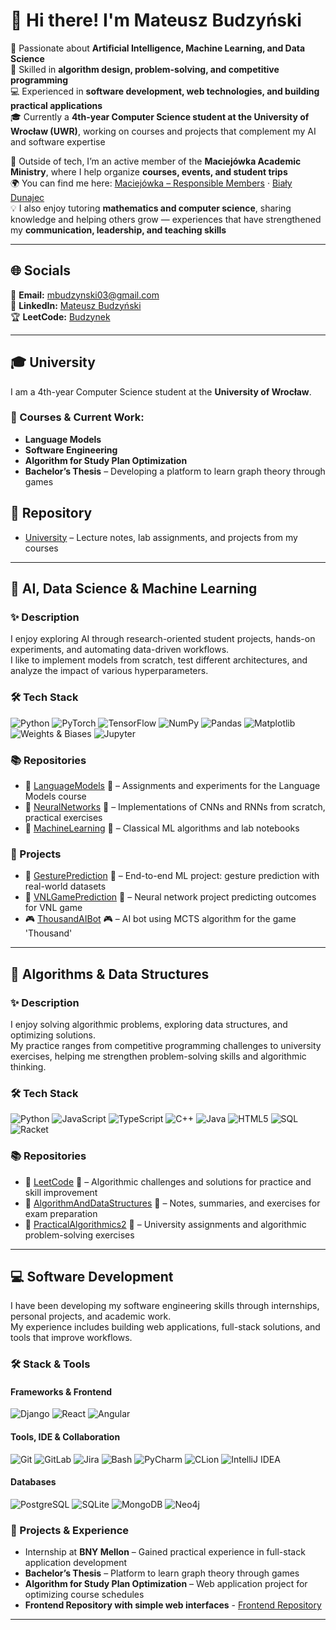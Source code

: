 # 👋 Hi there! I'm Mateusz Budzyński

🧠 Passionate about **Artificial Intelligence, Machine Learning, and Data Science**  
🧩 Skilled in **algorithm design, problem-solving, and competitive programming**  
💻 Experienced in **software development, web technologies, and building practical applications**  
🎓 Currently a **4th-year Computer Science student at the University of Wrocław (UWR)**, working on courses and projects that complement my AI and software expertise  
                
🤝 Outside of tech, I’m an active member of the **Maciejówka Academic Ministry**, where I help organize **courses, events, and student trips**       
🌍 You can find me here: [Maciejówka – Responsible Members](https://www.maciejowka.org/kontakt/odpowiedzialni/) · [Biały Dunajec](https://bialydunajec.org/maciejowka/)  
💡 I also enjoy tutoring **mathematics and computer science**, sharing knowledge and helping others grow — experiences that have strengthened my **communication, leadership, and teaching skills**    

--- 
## 🌐 Socials

📩 **Email:** [mbudzynski03@gmail.com](mailto:mbudzynski03@gmail.com)  
💬 **LinkedIn:** [Mateusz Budzyński](https://www.linkedin.com/in/mateusz-budzy%C5%84ski-727795301/)  
🏆 **LeetCode:** [Budzynek](https://leetcode.com/u/Budzynek/)  

---

## 🎓 University

I am a 4th-year Computer Science student at the **University of Wrocław**.  

### 📘 Courses & Current Work:
- **Language Models**
- **Software Engineering**
- **Algorithm for Study Plan Optimization**
- **Bachelor’s Thesis** – Developing a platform to learn graph theory through games  

## 🏫 Repository
- [University](https://github.com/MBudzyn/University/tree/master) – Lecture notes, lab assignments, and projects from my courses

---
## 🧠 AI, Data Science & Machine Learning

### ✨ Description
I enjoy exploring AI through research-oriented student projects, hands-on experiments, and automating data-driven workflows.  
I like to implement models from scratch, test different architectures, and analyze the impact of various hyperparameters.

### 🛠️ Tech Stack
![Python](https://img.shields.io/badge/Python-3776AB?style=for-the-badge&logo=python&logoColor=white)
![PyTorch](https://img.shields.io/badge/PyTorch-EE4C2C?style=for-the-badge&logo=pytorch&logoColor=white)
![TensorFlow](https://img.shields.io/badge/TensorFlow-FF6F00?style=for-the-badge&logo=tensorflow&logoColor=white)
![NumPy](https://img.shields.io/badge/NumPy-013243?style=for-the-badge&logo=numpy&logoColor=white)
![Pandas](https://img.shields.io/badge/Pandas-150458?style=for-the-badge&logo=pandas&logoColor=white)
![Matplotlib](https://img.shields.io/badge/Matplotlib-11557C?style=for-the-badge&logo=plotly&logoColor=white)
![Weights & Biases](https://img.shields.io/badge/Weights%20%26%20Biases-FF7B00?style=for-the-badge&logo=wandb&logoColor=white)
![Jupyter](https://img.shields.io/badge/Jupyter-F37626?style=for-the-badge&logo=jupyter&logoColor=white)

### 📚 Repositories
- 🧬 [LanguageModels](https://github.com/MBudzyn/University/tree/master/LanguageModels) 🧬 – Assignments and experiments for the Language Models course  
- 🧬 [NeuralNetworks](https://github.com/MBudzyn/University/tree/master/NeuralNetworks) 🧬 – Implementations of CNNs and RNNs from scratch, practical exercises  
- 🧬 [MachineLearning](https://github.com/MBudzyn/University/tree/master/MachineLearning) 🧬 – Classical ML algorithms and lab notebooks  

### 🚀 Projects
- 🤹 [GesturePrediction](https://github.com/MBudzyn/University/tree/master/Projects/GesturePrediction) 🤹  – End-to-end ML project: gesture prediction with real-world datasets  
- 🏐 [VNLGamePrediction](https://github.com/MBudzyn/University/tree/master/Projects/VNLGamePrediction) 🏐 – Neural network project predicting outcomes for VNL game  
- 🎮 [ThousandAIBot](https://github.com/MBudzyn/University/tree/master/Projects/ThousandAIBot) 🎮 – AI bot using MCTS algorithm for the game 'Thousand'

---

## 🧮 Algorithms & Data Structures

### ✨ Description
I enjoy solving algorithmic problems, exploring data structures, and optimizing solutions.  
My practice ranges from competitive programming challenges to university exercises, helping me strengthen problem-solving skills and algorithmic thinking.

### 🛠️ Tech Stack
![Python](https://img.shields.io/badge/Python-3776AB?style=for-the-badge&logo=python&logoColor=white)
![JavaScript](https://img.shields.io/badge/JavaScript-F7DF1E?style=for-the-badge&logo=javascript&logoColor=black)
![TypeScript](https://img.shields.io/badge/TypeScript-3178C6?style=for-the-badge&logo=typescript&logoColor=white)
![C++](https://img.shields.io/badge/C++-00599C?style=for-the-badge&logo=c%2B%2B&logoColor=white)
![Java](https://img.shields.io/badge/Java-007396?style=for-the-badge&logo=openjdk&logoColor=white)
![HTML5](https://img.shields.io/badge/HTML5-E34F26?style=for-the-badge&logo=html5&logoColor=white)
![SQL](https://img.shields.io/badge/SQL-003B57?style=for-the-badge&logo=postgresql&logoColor=white)
![Racket](https://img.shields.io/badge/Racket-3C5C8C?style=for-the-badge&logo=racket&logoColor=white)

### 📚 Repositories
- 🧩 [LeetCode](https://github.com/MBudzyn/leetcode) 🧩 – Algorithmic challenges and solutions for practice and skill improvement  
- 🧩 [AlgorithmAndDataStructures](https://github.com/MBudzyn/University/tree/master/AlgorithmsAndDataStructures) 🧩 – Notes, summaries, and exercises for exam preparation  
- 🧩 [PracticalAlgorithmics2](https://github.com/MBudzyn/University/tree/master/PracticalAlgorithmics2) 🧩 – University assignments and algorithmic problem-solving exercises

---

## 💻 Software Development

I have been developing my software engineering skills through internships, personal projects, and academic work.  
My experience includes building web applications, full-stack solutions, and tools that improve workflows.

### 🛠️ Stack & Tools
#### Frameworks & Frontend
![Django](https://img.shields.io/badge/Django-092E20?style=for-the-badge&logo=django&logoColor=white)
![React](https://img.shields.io/badge/React-61DAFB?style=for-the-badge&logo=react&logoColor=black)
![Angular](https://img.shields.io/badge/Angular-DD0031?style=for-the-badge&logo=angular&logoColor=white)

#### Tools, IDE & Collaboration
![Git](https://img.shields.io/badge/Git-F05032?style=for-the-badge&logo=git&logoColor=white)
![GitLab](https://img.shields.io/badge/GitLab-FC6D26?style=for-the-badge&logo=gitlab&logoColor=white)
![Jira](https://img.shields.io/badge/Jira-0052CC?style=for-the-badge&logo=jira&logoColor=white)
![Bash](https://img.shields.io/badge/Bash-4EAA25?style=for-the-badge&logo=gnu-bash&logoColor=white)
![PyCharm](https://img.shields.io/badge/PyCharm-000000?style=for-the-badge&logo=pycharm&logoColor=white)
![CLion](https://img.shields.io/badge/CLion-000000?style=for-the-badge&logo=clion&logoColor=white)
![IntelliJ IDEA](https://img.shields.io/badge/IntelliJ%20IDEA-000000?style=for-the-badge&logo=intellij-idea&logoColor=white)

#### Databases
![PostgreSQL](https://img.shields.io/badge/PostgreSQL-4169E1?style=for-the-badge&logo=postgresql&logoColor=white)
![SQLite](https://img.shields.io/badge/SQLite-003B57?style=for-the-badge&logo=sqlite&logoColor=white)
![MongoDB](https://img.shields.io/badge/MongoDB-47A248?style=for-the-badge&logo=mongodb&logoColor=white)
![Neo4j](https://img.shields.io/badge/Neo4j-008CC1?style=for-the-badge&logo=neo4j&logoColor=white)

### 📂 Projects & Experience
- Internship at **BNY Mellon** – Gained practical experience in full-stack application development  
- **Bachelor’s Thesis** – Platform to learn graph theory through games  
- **Algorithm for Study Plan Optimization** – Web application project for optimizing course schedules  
- **Frontend Repository with simple web interfaces** - [Frontend Repository](https://github.com/MBudzyn/University/tree/master/Frontend)  

---


